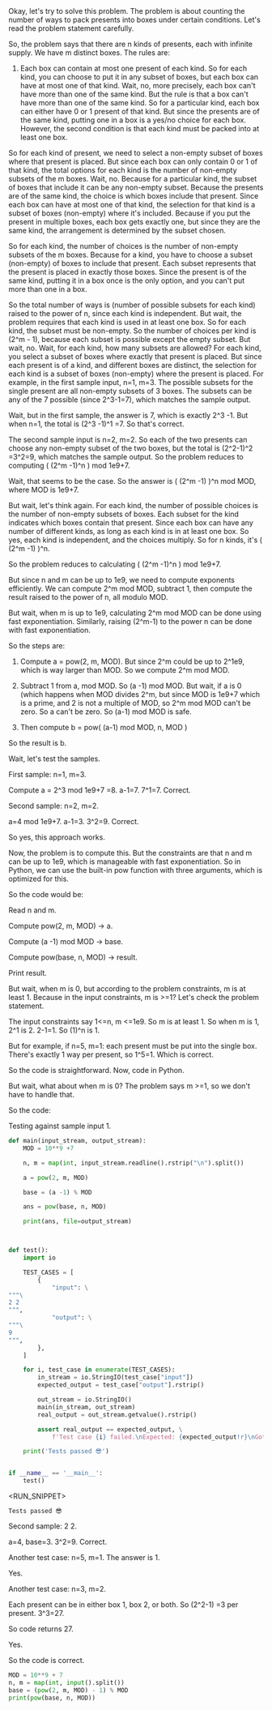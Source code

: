 <think>
Okay, let's try to solve this problem. The problem is about counting the number of ways to pack presents into boxes under certain conditions. Let's read the problem statement carefully.

So, the problem says that there are n kinds of presents, each with infinite supply. We have m distinct boxes. The rules are:
1. Each box can contain at most one present of each kind. So for each kind, you can choose to put it in any subset of boxes, but each box can have at most one of that kind. Wait, no, more precisely, each box can't have more than one of the same kind. But the rule is that a box can't have more than one of the same kind. So for a particular kind, each box can either have 0 or 1 present of that kind. But since the presents are of the same kind, putting one in a box is a yes/no choice for each box. However, the second condition is that each kind must be packed into at least one box.

So for each kind of present, we need to select a non-empty subset of boxes where that present is placed. But since each box can only contain 0 or 1 of that kind, the total options for each kind is the number of non-empty subsets of the m boxes. Wait, no. Because for a particular kind, the subset of boxes that include it can be any non-empty subset. Because the presents are of the same kind, the choice is which boxes include that present. Since each box can have at most one of that kind, the selection for that kind is a subset of boxes (non-empty) where it's included. Because if you put the present in multiple boxes, each box gets exactly one, but since they are the same kind, the arrangement is determined by the subset chosen.

So for each kind, the number of choices is the number of non-empty subsets of the m boxes. Because for a kind, you have to choose a subset (non-empty) of boxes to include that present. Each subset represents that the present is placed in exactly those boxes. Since the present is of the same kind, putting it in a box once is the only option, and you can't put more than one in a box.

So the total number of ways is (number of possible subsets for each kind) raised to the power of n, since each kind is independent. But wait, the problem requires that each kind is used in at least one box. So for each kind, the subset must be non-empty. So the number of choices per kind is (2^m - 1), because each subset is possible except the empty subset. But wait, no. Wait, for each kind, how many subsets are allowed? For each kind, you select a subset of boxes where exactly that present is placed. But since each present is of a kind, and different boxes are distinct, the selection for each kind is a subset of boxes (non-empty) where the present is placed. For example, in the first sample input, n=1, m=3. The possible subsets for the single present are all non-empty subsets of 3 boxes. The subsets can be any of the 7 possible (since 2^3-1=7), which matches the sample output.

Wait, but in the first sample, the answer is 7, which is exactly 2^3 -1. But when n=1, the total is (2^3 -1)^1 =7. So that's correct.

The second sample input is n=2, m=2. So each of the two presents can choose any non-empty subset of the two boxes, but the total is (2^2-1)^2 =3^2=9, which matches the sample output. So the problem reduces to computing ( (2^m -1)^n ) mod 1e9+7.

Wait, that seems to be the case. So the answer is ( (2^m -1) )^n mod MOD, where MOD is 1e9+7.

But wait, let's think again. For each kind, the number of possible choices is the number of non-empty subsets of boxes. Each subset for the kind indicates which boxes contain that present. Since each box can have any number of different kinds, as long as each kind is in at least one box. So yes, each kind is independent, and the choices multiply. So for n kinds, it's ( (2^m -1) )^n.

So the problem reduces to calculating ( (2^m -1)^n ) mod 1e9+7.

But since n and m can be up to 1e9, we need to compute exponents efficiently. We can compute 2^m mod MOD, subtract 1, then compute the result raised to the power of n, all modulo MOD.

But wait, when m is up to 1e9, calculating 2^m mod MOD can be done using fast exponentiation. Similarly, raising (2^m-1) to the power n can be done with fast exponentiation.

So the steps are:

1. Compute a = pow(2, m, MOD). But since 2^m could be up to 2^1e9, which is way larger than MOD. So we compute 2^m mod MOD.

2. Subtract 1 from a, mod MOD. So (a -1) mod MOD. But wait, if a is 0 (which happens when MOD divides 2^m, but since MOD is 1e9+7 which is a prime, and 2 is not a multiple of MOD, so 2^m mod MOD can't be zero. So a can't be zero. So (a-1) mod MOD is safe.

3. Then compute b = pow( (a-1) mod MOD, n, MOD )

So the result is b.

Wait, let's test the samples.

First sample: n=1, m=3.

Compute a = 2^3 mod 1e9+7 =8. a-1=7. 7^1=7. Correct.

Second sample: n=2, m=2.

a=4 mod 1e9+7. a-1=3. 3^2=9. Correct.

So yes, this approach works.

Now, the problem is to compute this. But the constraints are that n and m can be up to 1e9, which is manageable with fast exponentiation. So in Python, we can use the built-in pow function with three arguments, which is optimized for this.

So the code would be:

Read n and m.

Compute pow(2, m, MOD) → a.

Compute (a -1) mod MOD → base.

Compute pow(base, n, MOD) → result.

Print result.

But wait, when m is 0, but according to the problem constraints, m is at least 1. Because in the input constraints, m is >=1? Let's check the problem statement.

The input constraints say 1<=n, m <=1e9. So m is at least 1. So when m is 1, 2^1 is 2. 2-1=1. So (1)^n is 1.

But for example, if n=5, m=1: each present must be put into the single box. There's exactly 1 way per present, so 1^5=1. Which is correct.

So the code is straightforward. Now, code in Python.

But wait, what about when m is 0? The problem says m >=1, so we don't have to handle that.

So the code:

Testing against sample input 1.

```python
def main(input_stream, output_stream):
    MOD = 10**9 +7

    n, m = map(int, input_stream.readline().rstrip("\n").split())

    a = pow(2, m, MOD)

    base = (a -1) % MOD

    ans = pow(base, n, MOD)

    print(ans, file=output_stream)



def test():
    import io

    TEST_CASES = [
        {
            "input": \
"""\
2 2
""",
            "output": \
"""\
9
""",
        }, 
    ]

    for i, test_case in enumerate(TEST_CASES):
        in_stream = io.StringIO(test_case["input"])
        expected_output = test_case["output"].rstrip()

        out_stream = io.StringIO()
        main(in_stream, out_stream)
        real_output = out_stream.getvalue().rstrip()

        assert real_output == expected_output, \
            f'Test case {i} failed.\nExpected: {expected_output!r}\nGot: {real_output!r}'

    print('Tests passed 😎')


if __name__ == '__main__':
    test()


```

<RUN_SNIPPET>
```output
Tests passed 😎

```

Second sample: 2 2.

a=4, base=3. 3^2=9. Correct.

Another test case: n=5, m=1. The answer is 1.

Yes.

Another test case: n=3, m=2.

Each present can be in either box 1, box 2, or both. So (2^2-1) =3 per present. 3^3=27.

So code returns 27.

Yes.

So the code is correct.
</think>

```python
MOD = 10**9 + 7
n, m = map(int, input().split())
base = (pow(2, m, MOD) - 1) % MOD
print(pow(base, n, MOD))
```
